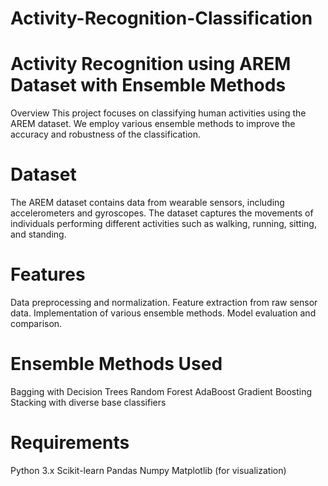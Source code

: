# Activity-Recognition-Classification

# Activity Recognition using AREM Dataset with Ensemble Methods
Overview
This project focuses on classifying human activities using the AREM dataset. We employ various ensemble methods to improve the accuracy and robustness of the classification.

# Dataset
The AREM dataset contains data from wearable sensors, including accelerometers and gyroscopes. The dataset captures the movements of individuals performing different activities such as walking, running, sitting, and standing.

# Features
Data preprocessing and normalization.
Feature extraction from raw sensor data.
Implementation of various ensemble methods.
Model evaluation and comparison.

# Ensemble Methods Used
Bagging with Decision Trees
Random Forest
AdaBoost
Gradient Boosting
Stacking with diverse base classifiers

# Requirements
Python 3.x
Scikit-learn
Pandas
Numpy
Matplotlib (for visualization)
